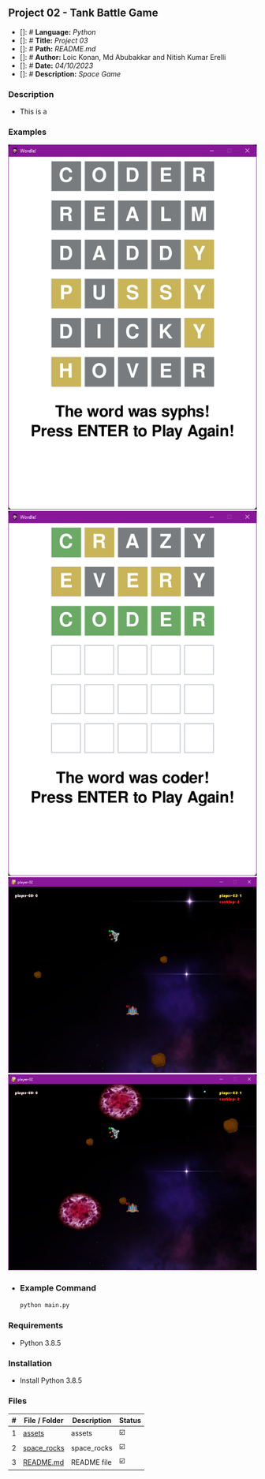## Project 02 -  Tank Battle Game

- []: # **Language:** _Python_
- []: # **Title:** _Project 03_
- []: # **Path:** _README.md_
- []: # **Author:** Loic Konan, Md Abubakkar and Nitish Kumar Erelli
- []: # **Date:** _04/10/2023_
- []: # **Description:** _Space Game_
  
### Description

- This is a 

  
### Examples
  
<img src="assets/pic1.png"> <img src="assets/pic.png">
<img src="assets/pic2.png"> <img src="assets/pic3.png">

* ### Example Command

    ```bash
    python main.py
    ```

### Requirements

- Python 3.8.5

### Installation

- Install Python 3.8.5

### Files

|   #   | File / Folder                | Description | Status                  |
| :---: | ---------------------------- | ----------- | ----------------------- |
|   1   | [assets](./assets)           | assets      | :ballot_box_with_check: |
|   2   | [space_rocks](./space_rocks) | space_rocks | :ballot_box_with_check: |
|   3   | [README.md](README.md)       | README file | :ballot_box_with_check: |
